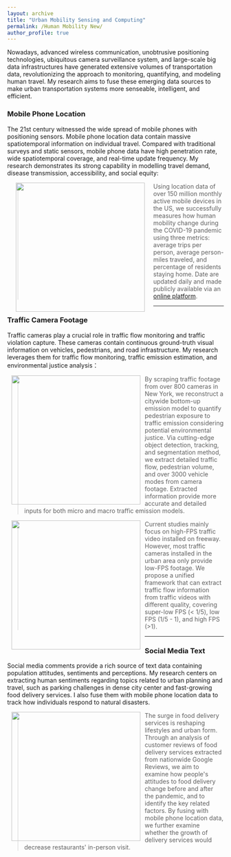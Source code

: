 ```yaml
---
layout: archive
title: "Urban Mobility Sensing and Computing"
permalink: /Human Mobility New/
author_profile: true
---
```


Nowadays, advanced wireless communication, unobtrusive positioning technologies, ubiquitous camera surveillance system, 
and large-scale big data infrastructures have generated extensive volumes of transportation data,
revolutionizing the approach to monitoring, quantifying, and modeling human travel. 
My research aims to fuse these emerging data sources to make urban transportation systems more senseable, intelligent, and efficient.

### Mobile Phone Location
The 21st century witnessed the wide spread of mobile phones with positioning sensors.
Mobile phone location data contain massive spatiotemporal information on individual travel. 
Compared with traditional surveys and static sensors, mobile phone data have 
high penetration rate, wide spatiotemporal coverage, and real-time update frequency. 
My research demonstrates its strong capability in modelling travel demand, disease transmission, 
accessibility, and social equity:

<a href="https://journals.sagepub.com/doi/full/10.1177/03611981211043813"><img style="float: left" src="https://songhuahu-umd.github.io/images/FF11.png" width="300" hspace="20"></a>
> Using location data of over 150 million monthly active mobile devices in the US, 
we successfully measures how human mobility change during the COVID-19 pandemic using three metrics: 
average trips per person, average person-miles traveled, and percentage of residents staying home. Date are updated daily 
and made publicly available via an [online platform](https://data.covid.umd.edu/).

---

### Traffic Camera Footage
Traffic cameras play a crucial role in traffic flow monitoring and traffic violation capture. 
These cameras contain continuous ground-truth visual information on vehicles, pedestrians, and road infrastructure. 
My research leverages them for traffic flow monitoring, traffic emission estimation, and environmental justice analysis：

<img style="float: left" src="https://songhuahu-umd.github.io/images/camera0.gif" width="300" hspace="10">

> By scraping traffic footage from over 800 cameras in New York, we reconstruct a citywide
bottom-up emission model to quantify pedestrian exposure to traffic emission considering potential environmental justice.
Via cutting-edge object detection, tracking, and segmentation method, we extract detailed traffic flow, 
pedestrian volume, and over 3000 vehicle modes from camera footage. 
Extracted information provide more accurate and detailed inputs for both micro and macro traffic emission models.

<img style="float: left" src="https://songhuahu-umd.github.io/images/Camera1.png" width="300" hspace="10">

> Current studies mainly focus on high-FPS traffic video installed on freeway. 
However, most traffic cameras installed in the urban area only provide low-FPS footage. 
We propose a unified framework that can extract traffic flow information from traffic videos with different quality, 
covering super-low FPS (< 1/5), low FPS (1/5 - 1), and high FPS (>1). 

---

### Social Media Text
Social media comments provide a rich source of text data containing population attitudes, sentiments and perceptions.
My research centers on extracting human sentiments regarding topics related to urban planning and travel, 
such as parking challenges in dense city center and fast-growing food delivery services. 
I also fuse them with mobile phone location data to track how individuals respond to natural disasters.

<img style="float: left" src="https://songhuahu-umd.github.io/images/social_media.jpg" width="300" hspace="10">

> The surge in food delivery services is reshaping lifestyles and urban form.
Through an analysis of customer reviews of food delivery services extracted from nationwide Google Reviews, 
we aim to examine how people's attitudes to food delivery change before and after the pandemic, 
and to identify the key related factors. By fusing with mobile phone location data,
we further examine whether the growth of delivery services would decrease restaurants' in-person visit.
